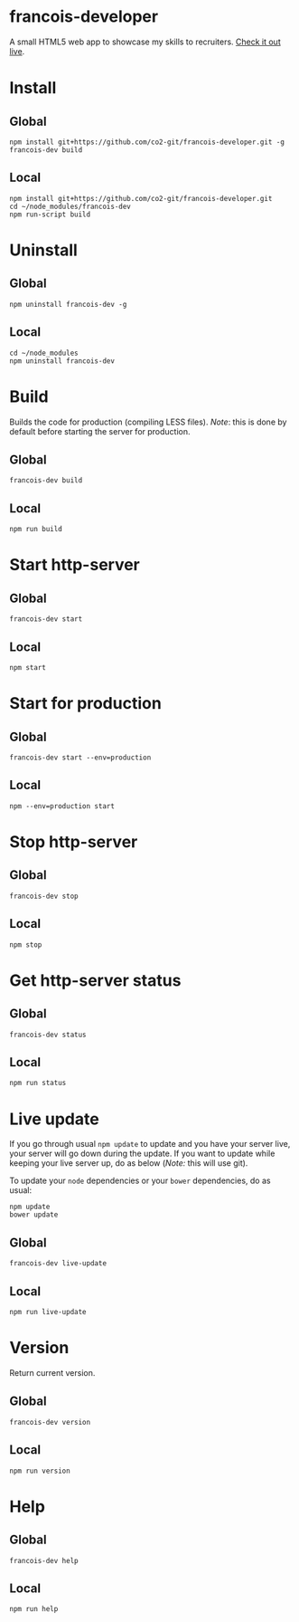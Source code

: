 francois-developer
==================

A small HTML5 web app to showcase my skills to recruiters. <a href="http://192.237.218.147:3100" target="_blank">Check it out live</a>.

# Install

## Global

	npm install git+https://github.com/co2-git/francois-developer.git -g
    francois-dev build

## Local
    
    npm install git+https://github.com/co2-git/francois-developer.git
    cd ~/node_modules/francois-dev
    npm run-script build

# Uninstall

## Global

    npm uninstall francois-dev -g

## Local

    cd ~/node_modules
    npm uninstall francois-dev

# Build

Builds the code for production (compiling LESS files). *Note*: this is done by default before starting the server for production.

## Global

    francois-dev build

## Local
    
    npm run build    

# Start http-server

## Global

    francois-dev start

## Local

    npm start

# Start for production

## Global

    francois-dev start --env=production

## Local

    npm --env=production start

# Stop http-server

## Global

    francois-dev stop

## Local

    npm stop

# Get http-server status

## Global

    francois-dev status

## Local

    npm run status

# Live update

If you go through usual `npm update` to update and you have your server live, your server will go down during the update. If you want to update while keeping your live server up, do as below (*Note:* this will use git).

To update your `node` dependencies or your `bower` dependencies, do as usual:

    npm update
    bower update

## Global

    francois-dev live-update

## Local

    npm run live-update

# Version

Return current version.

## Global

    francois-dev version

## Local

    npm run version

# Help

## Global

    francois-dev help

## Local

    npm run help